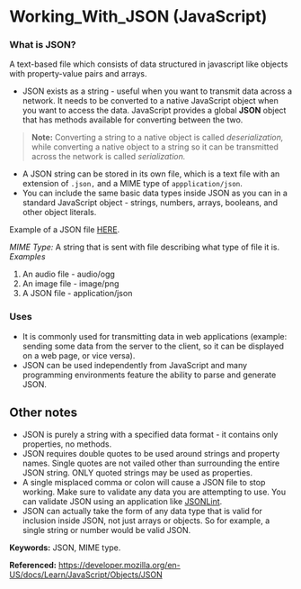 # Working_With_JSON (JavaScript)

### What is JSON?
A text-based file which consists of data structured in javascript like objects with property-value pairs and arrays. 
* JSON exists as a string - useful when you want to transmit data across a network. It needs to be converted to a native JavaScript object when you want to access the data. JavaScript provides a global **JSON** object that has methods available for converting between the two.

> **Note:** Converting a string to a native object is called *deserialization,* while converting a native object to a string so it can be transmitted across the network is called *serialization.*

* A JSON string can be stored in its own file, which is a text file with an extension of `.json,` and a MIME type of `appplication/json`.
* You can include the same basic data types inside JSON as you can in a standard JavaScript object - strings, numbers, arrays, booleans, and other object literals.


Example of a JSON file [HERE](https://mdn.github.io/learning-area/javascript/oojs/json/superheroes.json).

*MIME Type:* A string that is sent with file describing what type of file it is. 
*Examples*
1. An audio file - audio/ogg
2. An image file - image/png
3. A JSON file - application/json



### Uses
* It is commonly used for transmitting data in web applications (example: sending some data from the server to the client, so it can be displayed on a web page, or vice versa).
* JSON can be used independently from JavaScript and many programming environments feature the ability to parse and generate JSON.

## Other notes
* JSON is purely a string with a specified data format - it contains only properties, no methods.
* JSON requires double quotes to be used around strings and property names. Single quotes are not vailed other than surrounding the entire JSON string. ONLY quoted strings may be used as properties.
* A single misplaced comma or colon will cause a JSON file to stop working. Make sure to validate any data you are attempting to use. You can validate JSON using an application like [JSONLint](https://jsonlint.com/).
* JSON can actually take the form of any data type that is valid for inclusion inside JSON, not just arrays or objects. So for example, a single string or number would be valid JSON.

**Keywords:** JSON, MIME type.

**Referenced:** https://developer.mozilla.org/en-US/docs/Learn/JavaScript/Objects/JSON